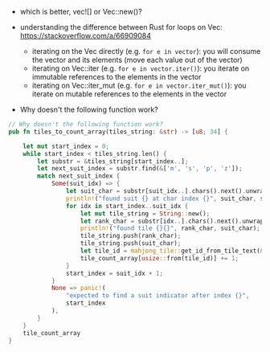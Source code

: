 - which is better, vec![] or Vec::new()?

- understanding the difference between Rust for loops on Vec: https://stackoverflow.com/a/66909084

  - iterating on the Vec directly (e.g. `for e in vector`): you will consume the vector and its elements (move each value out of the vector)
  - iterating on Vec::iter (e.g. `for e in vector.iter()`): you iterate on immutable references to the elements in the vector
  - iterating on Vec::iter_mut (e.g. `for e in vector.iter_mut()`): you iterate on mutable references to the elements in the vector

- Why doesn't the following function work?

```rust
// Why doesn't the following function work?
pub fn tiles_to_count_array(tiles_string: &str) -> [u8; 34] {

    let mut start_index = 0;
    while start_index < tiles_string.len() {
        let substr = &tiles_string[start_index..];
        let next_suit_index = substr.find(&['m', 's', 'p', 'z']);
        match next_suit_index {
            Some(suit_idx) => {
                let suit_char = substr[suit_idx..].chars().next().unwrap();
                println!("found suit {} at char index {}", suit_char, suit_idx);
                for idx in start_index..suit_idx {
                    let mut tile_string = String::new();
                    let rank_char = substr[idx..].chars().next().unwrap();
                    println!("found tile {}{}", rank_char, suit_char);
                    tile_string.push(rank_char);
                    tile_string.push(suit_char);
                    let tile_id = mahjong_tile::get_id_from_tile_text(&tile_string).unwrap();
                    tile_count_array[usize::from(tile_id)] += 1;
                }
                start_index = suit_idx + 1;
            }
            None => panic!(
                "expected to find a suit indicator after index {}",
                start_index
            ),
        }
    }
    tile_count_array
}
```
